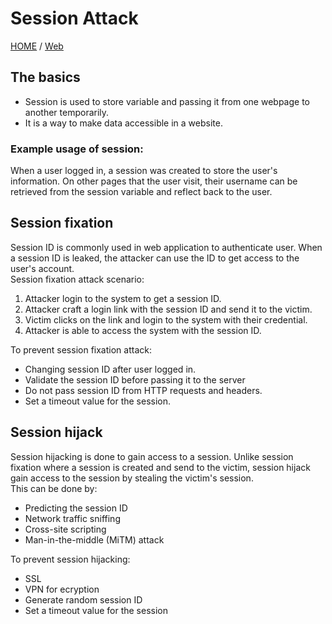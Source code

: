 # Session Attack

[HOME](../index.html) / [Web](./)

## The basics

* Session is used to store variable and passing it from one webpage to another temporarily.
* It is a way to make data accessible in a website.

### Example usage of session:

When a user logged in, a session was created to store the user's information. On other pages that the user visit, their username can be retrieved from the session variable and reflect back to the user.

## Session fixation

Session ID is commonly used in web application to authenticate user. When a session ID is leaked, the attacker can use the ID to get access to the user's account.\
Session fixation attack scenario:

1. Attacker login to the system to get a session ID.
2. Attacker craft a login link with the session ID and send it to the victim.
3. Victim clicks on the link and login to the system with their credential.
4. Attacker is able to access the system with the session ID.

To prevent session fixation attack:

* Changing session ID after user logged in.
* Validate the session ID before passing it to the server
* Do not pass session ID from HTTP requests and headers.
* Set a timeout value for the session.

## Session hijack

Session hijacking is done to gain access to a session. Unlike session fixation where a session is created and send to the victim, session hijack gain access to the session by stealing the victim's session.\
This can be done by:

* Predicting the session ID
* Network traffic sniffing
* Cross-site scripting
* Man-in-the-middle (MiTM) attack

To prevent session hijacking:

* SSL
* VPN for ecryption
* Generate random session ID
* Set a timeout value for the session
